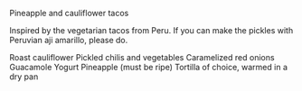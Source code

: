 Pineapple and cauliflower tacos

Inspired by the  vegetarian tacos from Peru. If you can make the 
pickles with Peruvian aji amarillo, please do.

Roast cauliflower
Pickled chilis and vegetables
Caramelized red onions
Guacamole
Yogurt
Pineapple (must be ripe)
Tortilla of choice, warmed in a dry pan
